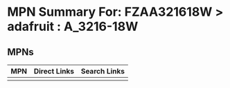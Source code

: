 



# MPN Summary For: FZAA321618W > adafruit : A_3216-18W

## MPNs
  

|MPN|Direct Links|Search Links|
| :--- | :--- | :--- |
||||

